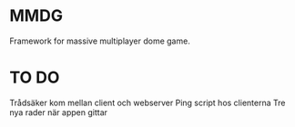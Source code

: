 MMDG
===========

Framework for massive multiplayer dome game.


TO DO
===========

Trådsäker kom mellan client och webserver
Ping script hos clienterna
Tre nya rader när appen gittar
